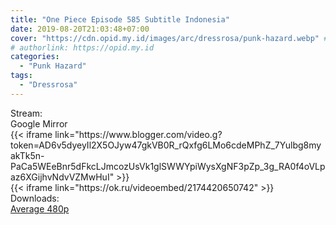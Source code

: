 ```yaml
---
title: "One Piece Episode 585 Subtitle Indonesia"
date: 2019-08-20T21:03:48+07:00
cover: "https://cdn.opid.my.id/images/arc/dressrosa/punk-hazard.webp" # Optional, cover
# authorlink: https://opid.my.id
categories:
  - "Punk Hazard"
tags:
  - "Dressrosa"
---
```

<div class="ui menu violet borderless inverted">
  <div class="header item active">
        Stream:
    </div>
  <a class="active item" data-tab="google">
    <i class="google drive icon"></i> Google
  </a>
  <a class="item nounderline" data-tab="mirror">
    <i class="odnoklassniki icon"></i> Mirror
  </a>
</div>
<div class="ui bottom attached tab segment active" style="border:0 !important;" data-tab="google">
{{< iframe link="https://www.blogger.com/video.g?token=AD6v5dyeyIl2X5OJyw47gkVB0R_rQxfg6LMo6cdeMPhZ_7Yulbg8myakTk5n-PaCa5WEeBnr5dFkcLJmcozUsVk1glSWWYpiWysXgNF3pZp_3g_RA0f4oVLpaz6XGijhvNdvVZMwHuI" >}}
</div>
<div class="ui bottom attached tab segment" style="border:0 !important;" data-tab="mirror">
{{< iframe link="https://ok.ru/videoembed/2174420650742" >}}
</div>
<div class="ui menu violet borderless inverted">
  <div class="header item active">
        Downloads:
    </div>
  <a class="item nounderline" href="https://ouo.io/cVDJ8z" target="_blank" rel="dofollow"><i class="google drive icon"></i>
    Average 480p</a>
</div>